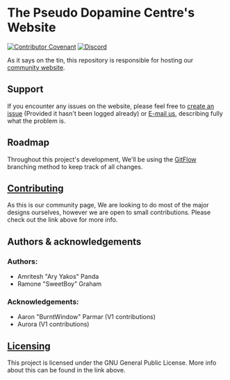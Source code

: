 # The Pseudo Dopamine Centre's Website
[![Contributor Covenant](https://img.shields.io/badge/Contributor%20Covenant-v2.0%20adopted-ff69b4.svg)](https://GitHub.com/PseudoDopamine/PseudoDopamine.github.io/blob/master/CODE_OF_CONDUCT.md) [![Discord](https://img.shields.io/discord/556908017594138646?color=%234E5D94%20&label=TPDC&logo=Discord)](https://Discord.gg/vU6pw6TESe)

As it says on the tin, this repository is responsible for hosting our [community website](https://TPDC.club).

## Support
If you encounter any issues on the website, please feel free to [create an issue](https://GitHub.com/PseudoDopamine/PseudoDopamine.github.io/issues) (Provided it hasn't been logged already) or [E-mail us](mailto:ThePseudoDopamineCentre@gmail.com), describing fully what the problem is.

## Roadmap
Throughout this project's development, We'll be using the [GitFlow](https://wac-cdn.atlassian.com/dam/jcr:cc0b526e-adb7-4d45-874e-9bcea9898b4a/04%20Hotfix%20branches.svg?cdnVersion=1340) branching method to keep track of all changes.

## [Contributing](https://GitHub.com/PseudoDopamine/PseudoDopamine.github.io/blob/master/CONTRIBUTING.md)
As this is our community page, We are looking to do most of the major designs ourselves, however we are open to small contributions. Please check out the link above for more info.

## Authors & acknowledgements
### Authors:
- Amritesh "Ary Yakos" Panda
- Ramone "SweetBoy" Graham

### Acknowledgements:
- Aaron "BurntWindow" Parmar (V1 contributions)
- Aurora (V1 contributions)

## [Licensing](https://GitHub.com/PseudoDopamine/PseudoDopamine.github.io/blob/master/LICENSE)
This project is licensed under the GNU General Public License. More info about this can be found in the link above.
